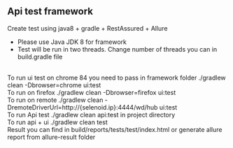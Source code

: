## Api test framework
Create test using java8 + gradle + RestAssured + Allure
<br/>
* Please use Java JDK 8 for framework
* Test will be run in two threads. Change number of threads you can in build.gradle file 
<br/>
To run ui test on chrome 84 you need to pass in framework folder ./gradlew clean -Dbrowser=chrome ui:test
<br/>
To run on firefox ./gradlew clean -Dbrowser=firefox ui:test
<br/>
To run on remote ./gradlew clean -DremoteDriverUrl=http://{selenoid.ip}:4444/wd/hub ui:test
<br/>
To run Api test ./gradlew clean api:test in project directory
<br/>
To run api + ui ./gradlew clean test
<br/>
Result you can find in build/reports/tests/test/index.html or generate allure report from allure-result folder
<br/>
